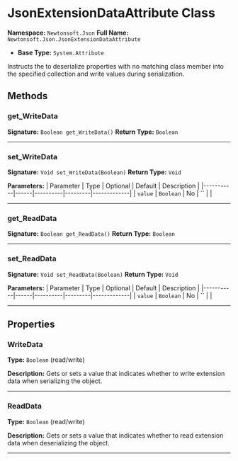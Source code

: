 # JsonExtensionDataAttribute Class

**Namespace:** `Newtonsoft.Json`
**Full Name:** `Newtonsoft.Json.JsonExtensionDataAttribute`
- **Base Type:** `System.Attribute`

Instructs the  to deserialize properties with no matching class member into the specified collection
            and write values during serialization.

## Methods

### get_WriteData

**Signature:** `Boolean get_WriteData()`
**Return Type:** `Boolean`

---

### set_WriteData

**Signature:** `Void set_WriteData(Boolean)`
**Return Type:** `Void`

**Parameters:**
| Parameter | Type | Optional | Default | Description |
|-----------|------|----------|---------|-------------|
| `value` | `Boolean` | No | `` |  |

---

### get_ReadData

**Signature:** `Boolean get_ReadData()`
**Return Type:** `Boolean`

---

### set_ReadData

**Signature:** `Void set_ReadData(Boolean)`
**Return Type:** `Void`

**Parameters:**
| Parameter | Type | Optional | Default | Description |
|-----------|------|----------|---------|-------------|
| `value` | `Boolean` | No | `` |  |

---

## Properties

### WriteData

**Type:** `Boolean` (read/write)

**Description:** Gets or sets a value that indicates whether to write extension data when serializing the object.

---

### ReadData

**Type:** `Boolean` (read/write)

**Description:** Gets or sets a value that indicates whether to read extension data when deserializing the object.

---